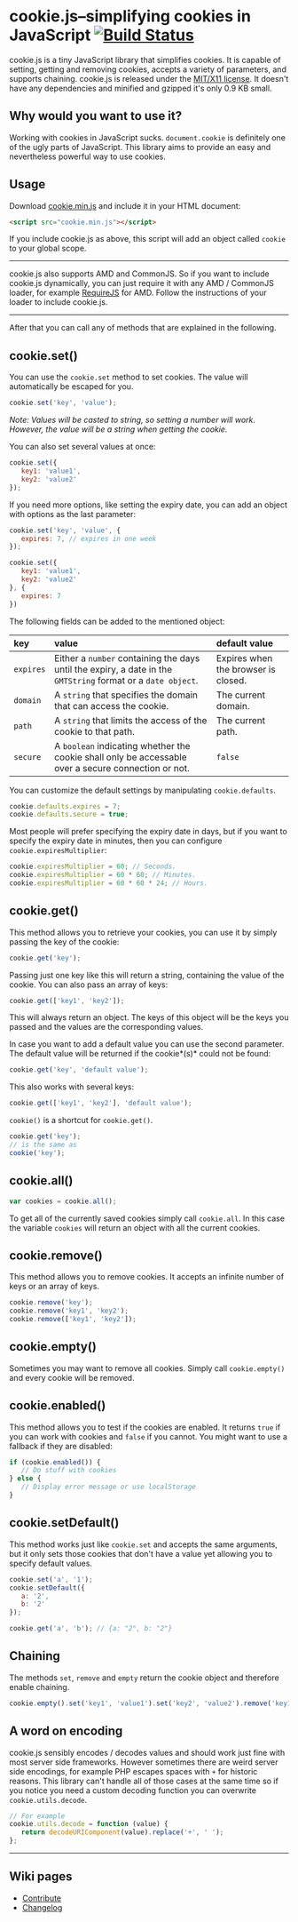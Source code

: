 #  cookie.js–simplifying cookies in JavaScript [![Build Status](https://travis-ci.org/florian/cookie.js.png?branch=master)](https://travis-ci.org/florian/cookie.js)

cookie.js is a tiny JavaScript library that simplifies cookies. It is capable of setting, getting and removing cookies, accepts a variety of parameters, and supports chaining. cookie.js is released under the [MIT/X11 license](https://github.com/florian/cookie.js/blob/master/license). It doesn't have any dependencies and minified and gzipped it's only 0.9 KB small.

## Why would you want to use it?
Working with cookies in JavaScript sucks. `document.cookie` is definitely one of the ugly parts of JavaScript. This library aims to provide an easy and nevertheless powerful way to use cookies.

## Usage

Download [cookie.min.js](https://raw.github.com/florian/cookie.js/master/cookie.min.js) and include it in your HTML document:

```html
<script src="cookie.min.js"></script>
```

If you include cookie.js as above, this script will add an object called `cookie` to your global scope.

---

cookie.js also supports AMD and CommonJS. So if you want to include cookie.js dynamically, you can just require it with any AMD / CommonJS loader, for example [RequireJS](http://requirejs.org/) for AMD.
Follow the instructions of your loader to include cookie.js.

---

After that you can call any of methods that are explained in the following.

## cookie.set()
You can use the `cookie.set` method to set cookies. The value will automatically be escaped for you.

```javascript
cookie.set('key', 'value');
```

*Note: Values will be casted to string, so setting a number will work. However, the value will be a string when getting the cookie.*

You can also set several values at once:

```javascript
cookie.set({
   key1: 'value1',
   key2: 'value2'
});
```

If you need more options, like setting the expiry date, you can add an object with options as the last parameter:

```javascript
cookie.set('key', 'value', {
   expires: 7, // expires in one week
});

cookie.set({
   key1: 'value1',
   key2: 'value2'
}, {
   expires: 7
})
```

The following fields can be added to the mentioned object:

| key | value | default value |
|:--|:--|:--|
| `expires` |  Either a `number` containing the days until the expiry, a date in the `GMTString` format or a `date object`. | Expires when the browser is closed. |
| `domain` |  A `string` that specifies the domain that can access the cookie. | The current domain. |
| `path` | A `string` that limits the access of the cookie to that path. | The current path. |
| `secure` | A `boolean` indicating whether the cookie shall only be accessable over a secure connection or not. | `false` |

You can customize the default settings by manipulating `cookie.defaults`.

```javascript
cookie.defaults.expires = 7;
cookie.defaults.secure = true;
```

Most people will prefer specifying the expiry date in days, but if you want to specify the expiry date in minutes, then you can configure `cookie.expiresMultiplier`:

```javascript
cookie.expiresMultiplier = 60; // Seconds.
cookie.expiresMultiplier = 60 * 60; // Minutes.
cookie.expiresMultiplier = 60 * 60 * 24; // Hours.
```

## cookie.get()
This method allows you to retrieve your cookies, you can use it by simply passing the key of the cookie:

```javascript
cookie.get('key');
```

Passing just one key like this will return a string, containing the value of the cookie. You can also pass an array of keys:

```javascript
cookie.get(['key1', 'key2']);
```

This will always return an object. The keys of this object will be the keys you passed and the values are the corresponding values.

In case you want to add a default value you can use the second parameter. The default value will be returned if the cookie*(s)* could not be found:

```javascript
cookie.get('key', 'default value');
```

This also works with several keys:

```javascript
cookie.get(['key1', 'key2'], 'default value');
```

`cookie()` is a shortcut for `cookie.get()`.

```javascript
cookie.get('key');
// is the same as
cookie('key');
```

## cookie.all()

```javascript
var cookies = cookie.all();
```

To get all of the currently saved cookies simply call `cookie.all`. In this case the variable `cookies` will return an object with all the current cookies.

## cookie.remove()

This method allows you to remove cookies. It accepts an infinite number of keys or an array of keys.

```javascript
cookie.remove('key');
cookie.remove('key1', 'key2');
cookie.remove(['key1', 'key2']);
```

## cookie.empty()

Sometimes you may want to remove all cookies. Simply call `cookie.empty()` and every cookie will be removed.

## cookie.enabled()

This method allows you to test if the cookies are enabled. It returns `true` if you can work with cookies and `false` if you cannot. You might want to use a fallback if they are disabled:

```javascript
if (cookie.enabled()) {
   // Do stuff with cookies
} else {
   // Display error message or use localStorage
}
```

## cookie.setDefault()

This method works just like `cookie.set` and accepts the same arguments, but it
only sets those cookies that don't have a value yet allowing you to specify
default values.

```javascript
cookie.set('a', '1');
cookie.setDefault({
   a: '2',
   b: '2'
});

cookie.get('a', 'b'); // {a: "2", b: "2"}
```

## Chaining

The methods `set`, `remove` and `empty` return the cookie object and therefore enable chaining.

```javascript
cookie.empty().set('key1', 'value1').set('key2', 'value2').remove('key1');
```

## A word on encoding

cookie.js sensibly encodes / decodes values and should work just fine with most
server side frameworks. However sometimes there are weird server side encodings,
for example PHP escapes spaces with `+` for historic reasons.
This library can't handle all of those cases at the same time so if you notice
you need a custom decoding function you can overwrite `cookie.utils.decode`.

```javascript
// For example
cookie.utils.decode = function (value) {
   return decodeURIComponent(value).replace('+', ' ');
};
```

- - -

## Wiki pages

- [Contribute](https://github.com/florian/cookie.js/wiki/Contribute)
- [Changelog](https://github.com/florian/cookie.js/wiki/Changelog)
